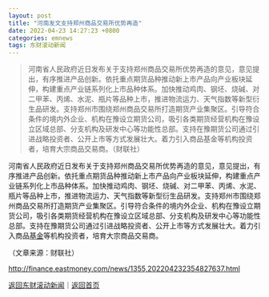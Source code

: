 ```yaml
---
layout: post
title: "河南发文支持郑州商品交易所优势再造"
date: 2022-04-23 14:27:23 +0800
categories: emnews
tags: 东财滚动新闻
---
```

> 河南省人民政府近日发布关于支持郑州商品交易所优势再造的意见，意见提出，有序推进产品创新。依托重点期货品种推动新上市产品向产业板块延伸，构建重点产业链系列化上市品种体系。加快推动鸡肉、钢坯、烧碱、对二甲苯、丙烯、水泥、瓶片等品种上市，推进物流运力、天气指数等新型衍生品研发。支持郑州市围绕郑州商品交易所打造期货产业集聚区。引导符合条件的境内外企业、机构在豫设立期货公司，吸引各类期货经营机构在豫设立区域总部、分支机构及研发中心等功能性总部。支持在豫期货公司通过引进战略投资者、公开上市等方式发展壮大。着力引入商品基金等机构投资者，培育大宗商品交易商。（财联社）

<p> 河南省人民政府近日发布关于支持郑州商品交易所优势再造的意见，意见提出，有序推进产品创新。依托重点期货品种推动新上市产品向产业板块延伸，构建重点产业链系列化上市品种体系。加快推动鸡肉、钢坯、烧碱、对二甲苯、丙烯、水泥、瓶片等品种上市，推进物流运力、天气指数等新型衍生品研发。支持郑州市围绕郑州商品交易所打造期货产业集聚区。引导符合条件的境内外企业、机构在豫设立期货公司，吸引各类期货经营机构在豫设立区域总部、分支机构及研发中心等功能性总部。支持在豫期货公司通过引进战略投资者、公开上市等方式发展壮大。着力引入商品<span id="Info.3293"><a href="http://data.eastmoney.com/zlsj/" class="infokey">基金</a></span>等机构投资者，培育大宗商品交易商。</p><p class="em_media">（文章来源：财联社）</p>

<http://finance.eastmoney.com/news/1355,202204232354827637.html>

[返回东财滚动新闻](//finews.withounder.com/emnews/)｜[返回首页](//finews.withounder.com/)